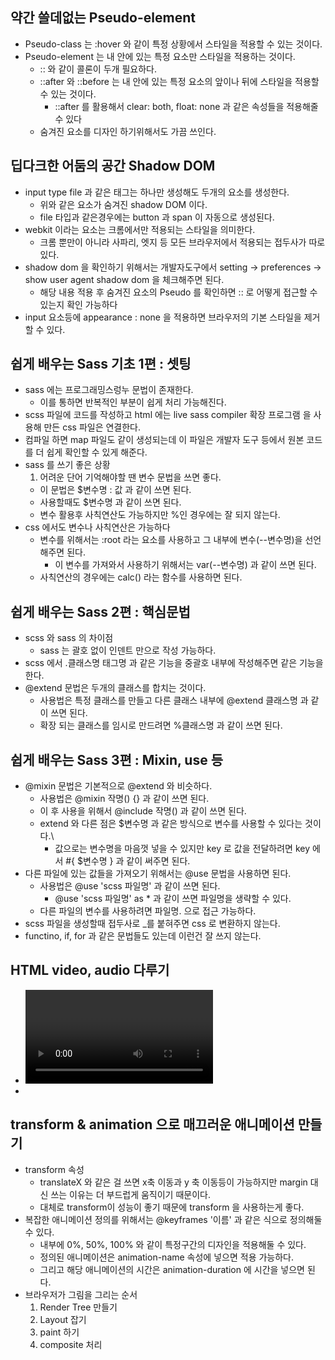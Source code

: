 ## 약간 쓸데없는 Pseudo-element

- Pseudo-class 는 :hover 와 같이 특정 상황에서 스타일을 적용할 수 있는 것이다.
- Pseudo-element 는 내 안에 있는 특정 요소만 스타일을 적용하는 것이다.
  - :: 와 같이 콜론이 두개 필요하다.
  - ::after 와 ::before 는 내 안에 있는 특정 요소의 앞이나 뒤에 스타일을 적용할 수 있는 것이다.
    - ::after 를 활용해서 clear: both, float: none 과 같은 속성들을 적용해줄 수 있다
  - 숨겨진 요소를 디자인 하기위해서도 가끔 쓰인다.

## 딥다크한 어둠의 공간 Shadow DOM

- input type file 과 같은 태그는 하나만 생성해도 두개의 요소를 생성한다.
  - 위와 같은 요소가 숨겨진 shadow DOM 이다.
  - file 타입과 같은경우에는 button 과 span 이 자동으로 생성된다.
- webkit 이라는 요소는 크롬에서만 적용되는 스타일을 의미한다.
  - 크롬 뿐만이 아니라 사파리, 엣지 등 모든 브라우저에서 적용되는 접두사가 따로 있다.
- shadow dom 을 확인하기 위해서는 개발자도구에서 setting -> preferences -> show user agent shadow dom 을 체크해주면 된다.
  - 해당 내용 적용 후 숨겨진 요소의 Pseudo 를 확인하면 :: 로 어떻게 접근할 수 있는지 확인 가능하다
- input 요소등에 appearance : none 을 적용하면 브라우저의 기본 스타일을 제거할 수 있다.

## 쉽게 배우는 Sass 기초 1편 : 셋팅

- sass 에는 프로그래밍스렁누 문법이 존재한다.
  - 이를 통하면 반복적인 부분이 쉽게 처리 가능해진다.
- scss 파일에 코드를 작성하고 html 에는 live sass compiler 확장 프로그램 을 사용해 만든 css 파일은 연결한다.
- 컴파일 하면 map 파일도 같이 생성되는데 이 파일은 개발자 도구 등에서 원본 코드를 더 쉽게 확인할 수 있게 해준다.
- sass 를 쓰기 좋은 상황
  1. 어려운 단어 기억해야할 땐 변수 문법을 쓰면 좋다.
  - 이 문법은 $변수명 : 값 과 같이 쓰면 된다.
  - 사용할때도 $변수명 과 같이 쓰면 된다.
  - 변수 활용후 사칙연산도 가능하지만 %인 경우에는 잘 되지 않는다.
- css 에서도 변수나 사칙연산은 가능하다
  - 변수를 위해서는 :root 라는 요소를 사용하고 그 내부에 변수(--변수명)을 선언해주면 된다.
    - 이 변수를 가져와서 사용하기 위해서는 var(--변수명) 과 같이 쓰면 된다.
  - 사칙연산의 경우에는 calc() 라는 함수를 사용하면 된다.

## 쉽게 배우는 Sass 2편 : 핵심문법

- scss 와 sass 의 차이점
  - sass 는 괄호 없이 인덴트 만으로 작성 가능하다.
- scss 에서 .클래스명 태그명 과 같은 기능을 중괄호 내부에 작성해주면 같은 기능을 한다.
- @extend 문법은 두개의 클래스를 합치는 것이다.
  - 사용법은 특정 클래스를 만들고 다른 클래스 내부에 @extend 클래스명 과 같이 쓰면 된다.
  - 확장 되는 클래스를 임시로 만드려면 %클래스명 과 같이 쓰면 된다.

## 쉽게 배우는 Sass 3편 : Mixin, use 등

- @mixin 문법은 기본적으로 @extend 와 비슷하다.
  - 사용법은 @mixin 작명() {} 과 같이 쓰면 된다.
  - 이 후 사용을 위해서 @include 작명() 과 같이 쓰면 된다.
  - extend 와 다른 점은 $변수명 과 같은 방식으로 변수를 사용할 수 있다는 것이다.\
    - 값으로는 변수명을 마음껏 넣을 수 있지만 key 로 값을 전달하려면 key 에서 #{ $변수명 } 과 같이 써주면 된다.
- 다른 파일에 있는 값들을 가져오기 위해서는 @use 문법을 사용하면 된다.
  - 사용법은 @use 'scss 파일명' 과 같이 쓰면 된다.
    - @use 'scss 파일명' as \* 과 같이 쓰면 파일명을 생략할 수 있다.
  - 다른 파일의 변수를 사용하려면 파일명. 으로 접근 가능하다.
- scss 파일을 생성할때 접두사로 \_를 붙혀주면 css 로 변환하지 않는다.
- functino, if, for 과 같은 문법들도 있는데 이런건 잘 쓰지 않는다.

## HTML video, audio 다루기

- <video> 태그를 넣으면 비디오 넣을 수 있음. 사용법은 img 와 같다
  - video 태그 내부에 controls 를 넣으면 비디오 재생 버튼이 생긴다.
  - src 를 속성으로 넣어도 되고 내부에 source 태그를 넣어도 된다.
    - source 태그를 사용하게 되면 호환성을 높일 수 있다.
    - 사용법은 <source src="비디오 파일 경로" type="비디오 파일 타입" /> 과 같이 쓰면 된다.
    - 파일 타입은 video/mp4 와 같이 쓰면 된다.
  - 자동 재생을 하고 싶으면 autoplay 속성을 넣으면 된다.
    - 크롬의 경우에는 muted 속성을 넣어야 자동 재생이 가능하다.
- <audio> 태그는 오디오 넣을 수 있음. 사용법은 video 와 유사한점이 많다.

## transform & animation 으로 매끄러운 애니메이션 만들기

- transform 속성
  - translateX 와 같은 걸 쓰면 x축 이동과 y 축 이동등이 가능하지만 margin 대신 쓰는 이유는 더 부드럽게 움직이기 때문이다.
  - 대체로 transform이 성능이 좋기 때문에 transform 을 사용하는게 좋다.
- 복잡한 애니메이션 정의를 위해서는 @keyframes '이름' 과 같은 식으로 정의해둘 수 있다.
  - 내부에 0%, 50%, 100% 와 같이 특정구간의 디자인을 적용해둘 수 있다.
  - 정의된 애니메이션은 animation-name 속성에 넣으면 적용 가능하다.
  - 그리고 해당 애니메이션의 시간은 animation-duration 에 시간을 넣으면 된다.
- 브라우저가 그림을 그리는 순서
  1. Render Tree 만들기
  2. Layout 잡기
  3. paint 하기
  4. composite 처리
